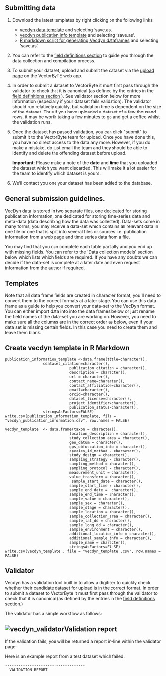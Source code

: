 ## Submitting data

1. Download the latest templates by right clicking on the following links
    - [vecdyn data template](https://raw.githubusercontent.com/vectorbite/VectorBiteDataPlatform/master/static/documentation/VecDyn/Template_and_Scripts/vecdyn_template%20.csv) and selecting ‘save.as’.
    - [vecdyn publication info template](https://raw.githubusercontent.com/vectorbite/VectorBiteDataPlatform/master/static/documentation/VecDyn/Template_and_Scripts/vecdyn_publication_information.csv) and selecting ‘save.as’.
    - [R markdown script for generating Vecdyn dataframes](https://raw.githubusercontent.com/vectorbite/VectorBiteDataPlatform/master/static/documentation/VecDyn/Template_and_Scripts/R%20VecDyn%20template%20Markdown%20Script.Rmd) and selecting ‘save.as’.
    
2. You can refer to the [field definitions section](https://vectorbitedataplatform.readthedocs.io/en/latest/vecdyn/field_definitions/) to guide you through the data collection and compilation process.

3. To submit your dataset, upload and submit the dataset via the [upload page](https://www.vectorbyte.org/vecdyn/submit_vecdyn_data) on the VectorByTE web app.

4. In order to submit a dataset to VectorByte it must first pass through the validator to check that it is canonical (as defined by the entries in the [field definitions section](https://vectorbitedataplatform.readthedocs.io/en/latest/vecdyn/field_definitions/) ). See validator section below for more information (especially if your dataset fails validation). The validator should run relatively quickly, but validation time is dependent on the size of the dataset. Thus if you have uploaded a dataset of a few thousand rows, it may be worth taking a few minutes to go and get a coffee whilst the validation runs.

5. Once the dataset has passed validation, you can click "submit" to submit it to the VectorByte team for upload. Once you have done this, you have no direct access to the data any more. However, if you do make a mistake, do just email the team and they should be able to identify and delete the offending dataset before upload.

    **Important**: Please make a note of the **date** and **time** that you uploaded the dataset which you want discarded. This will make it a lot easier for the team to identify which dataset is yours.

6. We’ll contact you one your dataset has been added to the database.



## General submission guidelines. 

VecDyn data is stored in two separate files, one dedicated for storing publication information,  one dedicated for storing time-series data and meta-data (data describing how the data was collected).  Data-sets come in many forms, you may receive a data-set which contains all relevant data in one file or one that is split into several files or sources i.e. publication information from a web page and time series data from a file.

You may find that you can complete each table partially and you end up with missing fields. You can refer to the 'Data collection models' section below which lists which fields are required.  If you have any doubts we can decide if the data-set is complete at a later date and even request information from the author if required.

## Templates

Note that all data frame fields are created in character format,
you'll need to convert them to the correct formats at a later stage.
You can use this data frame as a guide to help you convert your data-set to the VecDyn format.
You can either import data into into the data frames below or just rename the field names of the
data-set you are working on.  However,  you need to make sure all the columns are in the correct
order as below,  even if your data set is missing certain fields. In this case you need to create
them  and leave them blank.

## Create vecdyn template in R Markdown

```{r}
publication_information_template <-data.frame(title=character(),
                 cdataset_citation=character(),
                             publication_citation = character(),
                             description = character(),
                             url = character(),
                             contact_name=character(),
                             contact_affiliation=character(),
                             email=character(),
                             orcid=character(),
                             dataset_license=character(),
                             project_identifier=character(),
                             publication_status=character(),
                 stringsAsFactors=FALSE)
write.csv(publication_information_template, file = "vecdyn_publication_information.csv", row.names = FALSE)
```


```{r}
vecdyn_template  <- data.frame(taxon = character(),
                             location_description = character(),
                             study_collection_area = character(),
                             geo_datum = character(),
                             gps_obfuscation_info = character(),
                             species_id_method = character(),
                             study_design = character(),
                             sampling_strategy = character(),
                             sampling_method = character(),
                             sampling_protocol = character(),
                             measurement_unit = character(),
                             value_transform = character(),
                              sample_start_date = character(),
                             sample_start_time = character(),
                             sample_end_date =  character(),
                             sample_end_time = character(),
                             sample_value = character(),
                             sample_sex = character(),
                             sample_stage = character(),
                             sample_location = character(),
                             sample_collection_area = character(),
                             sample_lat_dd = character(),
                             sample_long_dd = character(),
                             sample_environment = character(),
                             additional_location_info = character(),
                             additional_sample_info = character(),
                             sample_name = character(),
                             stringsAsFactors=FALSE)
write.csv(vecdyn_template , file = "vecdyn_template .csv", row.names = FALSE)

```

## Validator

Vecdyn has a validation tool built in to allow a digitiser to quickly check whether their candidate dataset for upload is in the correct format. In order to submit a dataset to VectorByte it must first pass through the validator to check that it is canonical (as defined by the entries in the [field definitions](field_definitions.md) section.)

The validator has a simple workflow as follows:

## ![vecdyn_validator](/home/matt/NewWeb2py/web2py/applications/VectorBiteDataPlatform/static/docs/vecdyn/images/vecdyn_validator.png)Validation report 

If the validation fails, you will be returned a report in-line within the validator page:

Here is an example report from a test dataset which failed.

```
------------------------------------
  VALIDATION REPORT


```

